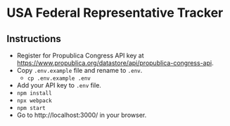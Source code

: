 # USA Federal Representative Tracker

## Instructions
* Register for Propublica Congress API key at https://www.propublica.org/datastore/api/propublica-congress-api.
* Copy `.env.example` file and rename to `.env`.
  * `cp .env.example .env`
* Add your API key to `.env` file.
* `npm install`
* `npx webpack`
* `npm start`
* Go to http://localhost:3000/ in your browser.
